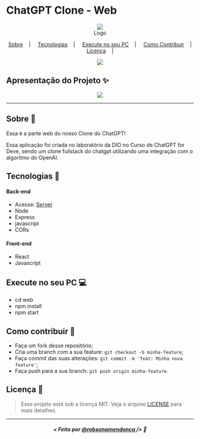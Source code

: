 <h1>ChatGPT Clone - Web</h1>

<p align="center">
<image src="https://placehold.co/300x100/000000/FFF?text=ChatGPT Clone"/></br>
<label>Logo</label>
</p>

<p align="center">
  <a href="#sobre-memo">Sobre</a>&nbsp;&nbsp;&nbsp; | &nbsp;&nbsp;&nbsp;
  <a href="#tecnologias-rocket">Tecnologias</a>&nbsp;&nbsp;&nbsp; | &nbsp;&nbsp;&nbsp;
  <a href="#execute-no-seu-pc-computer">Execute no seu PC</a>&nbsp;&nbsp;&nbsp; | &nbsp;&nbsp;&nbsp;
  <a href="#como-contribuir-">Como Contribuir</a>&nbsp;&nbsp;&nbsp; | &nbsp;&nbsp;&nbsp;
  <a href="#licença-scroll">Licença</a>&nbsp;&nbsp;&nbsp; | &nbsp;&nbsp;&nbsp;
</p>

<p align="center">
<image src="https://img.shields.io/badge/Shields-customizados-red"/>
</p>

## Apresentação do Projeto :sparkles:

<p align="center">
<image src="chatgpt_dio_lab.png" />
</p>

---

## Sobre :memo:

Essa é a parte web do nosso Clone do ChatGPT!

Essa aplicação foi criada no laboratório da DIO no Curso de ChatGPT for Deve, sendo um clone fullstack do chatgpt utilizando uma integração com o algoritmo do OpenAI.

## Tecnologias :rocket:
#### Back-end
 - Acesse: [Server](hhttps://github.com/robsonamendonca/dio-chatgpt/tree/main/server)
 - Node
 - Express
 - javascript
 - CORs

#### Front-end
 - React
 - Javascript

## Execute no seu PC :computer:

- cd web
- npm install
- npm start

## Como contribuir 🤔

- Faça um fork desse repositório;
- Cria uma branch com a sua feature: `git checkout -b minha-feature`;
- Faça commit das suas alterações: `git commit -m 'feat: Minha nova feature'`;
- Faça push para a sua branch: `git push origin minha-feature`.

## Licença :scroll:

> Esse projeto está sob a licença MIT. Veja o arquivo [LICENSE](LICENSE) para mais detalhes.

---

##### <p align="center"> <strong> < Feito por <a href="https://github.com/robsonamendonca"> @robsonamendonca  </a> /> </strong>  :wave:
